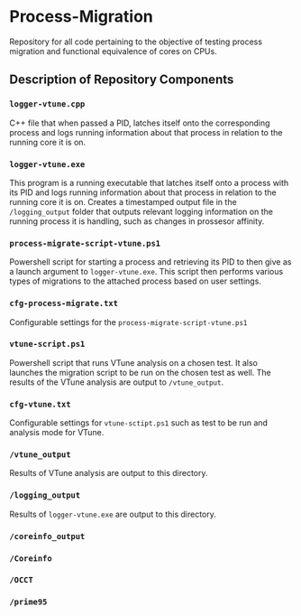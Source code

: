 # Process-Migration
Repository for all code pertaining to the objective of testing process migration and functional equivalence of cores on CPUs.

##  Description of Repository Components
### `logger-vtune.cpp`
C++ file that when passed a PID, latches itself onto the corresponding process and logs running information about that process in relation to the running core it is on.

### `logger-vtune.exe`
This program is a running executable that latches itself onto a process with its PID and logs running information about that process in relation to the running core it is on.
Creates a timestamped output file in the `/logging_output` folder that outputs relevant logging information on the running process it is handling, such as changes in prossesor affinity.

### `process-migrate-script-vtune.ps1`
Powershell script for starting a process and retrieving its PID to then give as a launch argument to `logger-vtune.exe`. This script then performs various types of migrations to the attached process based on user settings.

### `cfg-process-migrate.txt`
Configurable settings for the `process-migrate-script-vtune.ps1`

### `vtune-script.ps1`
Powershell script that runs VTune analysis on a chosen test. It also launches the migration script to be run on the chosen test as well. The results of the VTune analysis are output to `/vtune_output`.

### `cfg-vtune.txt`
Configurable settings for `vtune-sctipt.ps1` such as test to be run and analysis mode for VTune.

### `/vtune_output`
Results of VTune analysis are output to this directory.

### `/logging_output`
Results of `logger-vtune.exe` are output to this directory.

### `/coreinfo_output`

### `/Coreinfo`

### `/OCCT`

### `/prime95`



